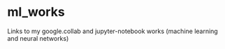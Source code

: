 # ml_works
Links to my google.collab and jupyter-notebook works (machine learning and neural networks)
